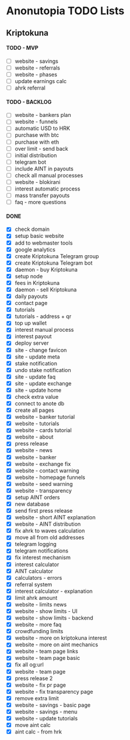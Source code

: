 # Anonutopia TODO Lists

## Kriptokuna

#### TODO - MVP

- [ ] website - savings
- [ ] website - referrals
- [ ] website - phases
- [ ] update earnings calc
- [ ] ahrk referral

#### TODO - BACKLOG

- [ ] website - bankers plan
- [ ] website - funnels
- [ ] automatic USD to HRK
- [ ] purchase with btc
- [ ] purchase with eth
- [ ] over limit - send back
- [ ] initial distribution
- [ ] telegram bot
- [ ] include AINT in payouts
- [ ] check all manual processes
- [ ] website - blokirani
- [ ] interest automatic process
- [ ] mass transfer payouts
- [ ] faq - more questions

#### DONE

- [x] check domain
- [x] setup basic website
- [x] add to webmaster tools
- [x] google analytics
- [x] create Kriptokuna Telegram group
- [x] create Kriptokuna Telegram bot
- [x] daemon - buy Kriptokuna
- [x] setup node
- [x] fees in Kriptokuna
- [x] daemon - sell Kriptokuna
- [x] daily payouts
- [x] contact page
- [x] tutorials
- [x] tutorials - address + qr
- [x] top up wallet
- [x] interest manual process
- [x] interest payout
- [x] deploy server
- [x] site - change favicon
- [x] site - update meta
- [x] stake notification
- [x] undo stake notification
- [x] site - update faq
- [x] site - update exchange
- [x] site - update home
- [x] check extra value
- [x] connect to anote db
- [x] create all pages
- [x] website - banker tutorial
- [x] website - tutorials
- [x] website - cards tutorial
- [x] website - about
- [x] press release
- [x] website - news
- [x] website - banker
- [x] website - exchange fix
- [x] website - contact warning
- [x] website - homepage funnels
- [x] website - seed warning
- [x] website - transparency
- [x] setup AINT orders
- [x] new database
- [x] send first press release
- [x] website - short AINT explanation
- [x] website - AINT distribution
- [x] fix ahrk to waves calculation
- [x] move all from old addresses
- [x] telegram logging
- [x] telegram notifications
- [x] fix interest mechanism
- [x] interest calculator
- [x] AINT calculator
- [x] calculators - errors
- [x] referral system
- [x] interest calculator - explanation
- [x] limit ahrk amount
- [x] website - limits news
- [x] website - show limits - UI
- [x] website - show limits - backend
- [x] website - more faq
- [x] crowdfunding limits
- [x] website - more on kriptokuna interest
- [x] website - more on aint mechanics
- [x] website - team page links
- [x] website - team page basic
- [x] fix all og:url
- [x] website - team page
- [x] press release 2
- [x] website - fix pr page
- [x] website - fix transparency page
- [x] remove extra limit
- [x] website - savings - basic page
- [x] website - savings - menu
- [x] website - update tutorials
- [x] move aint calc
- [x] aint calc - from hrk
